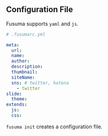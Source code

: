 ## Configuration File

Fusuma supports `yaml` and `js`.

```yml
# .fusumarc.yml

meta:
  url:
  name:
  author:
  description:
  thumbnail:
  siteName:
  sns: # twitter, hatena
    - twitter
slide:
  theme:
extends:
  js:
  css:
```

`fusuma init` creates a configuration file.
